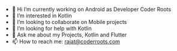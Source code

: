 - 👋 Hi I’m currently working on Android as Developer Coder Roots
- 👀 I’m interested in Kotlin
- 👯 I’m looking to collaborate on Mobile projects
- 🤔 I’m looking for help with Kotlin
- 💬 Ask me about my Projects, Kotlin and Flutter
- 📫 How to reach me: rajat@coderroots.com

<!---
rajat-cr/rajat-cr is a ✨ special ✨ repository because its `README.md` (this file) appears on your GitHub profile.
You can click the Preview link to take a look at your changes.
--->
